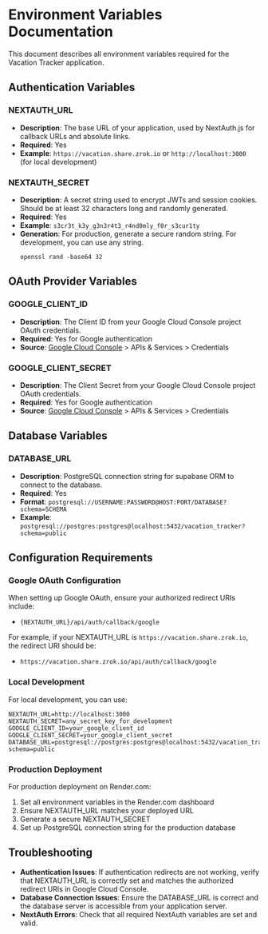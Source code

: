# Environment Variables Documentation

This document describes all environment variables required for the Vacation Tracker application.

## Authentication Variables

### NEXTAUTH_URL

- **Description**: The base URL of your application, used by NextAuth.js for callback URLs and absolute links.
- **Required**: Yes
- **Example**: `https://vacation.share.zrok.io` or `http://localhost:3000` (for local development)

### NEXTAUTH_SECRET

- **Description**: A secret string used to encrypt JWTs and session cookies. Should be at least 32 characters long and randomly generated.
- **Required**: Yes
- **Example**: `s3cr3t_k3y_g3n3r4t3_r4nd0mly_f0r_s3cur1ty`
- **Generation**: For production, generate a secure random string. For development, you can use any string.
  ```
  openssl rand -base64 32
  ```

## OAuth Provider Variables

### GOOGLE_CLIENT_ID

- **Description**: The Client ID from your Google Cloud Console project OAuth credentials.
- **Required**: Yes for Google authentication
- **Source**: [Google Cloud Console](https://console.cloud.google.com/) > APIs & Services > Credentials

### GOOGLE_CLIENT_SECRET

- **Description**: The Client Secret from your Google Cloud Console project OAuth credentials.
- **Required**: Yes for Google authentication
- **Source**: [Google Cloud Console](https://console.cloud.google.com/) > APIs & Services > Credentials

## Database Variables

### DATABASE_URL

- **Description**: PostgreSQL connection string for supabase ORM to connect to the database.
- **Required**: Yes
- **Format**: `postgresql://USERNAME:PASSWORD@HOST:PORT/DATABASE?schema=SCHEMA`
- **Example**: `postgresql://postgres:postgres@localhost:5432/vacation_tracker?schema=public`

## Configuration Requirements

### Google OAuth Configuration

When setting up Google OAuth, ensure your authorized redirect URIs include:

- `{NEXTAUTH_URL}/api/auth/callback/google`

For example, if your NEXTAUTH_URL is `https://vacation.share.zrok.io`, the redirect URI should be:

- `https://vacation.share.zrok.io/api/auth/callback/google`

### Local Development

For local development, you can use:

```env
NEXTAUTH_URL=http://localhost:3000
NEXTAUTH_SECRET=any_secret_key_for_development
GOOGLE_CLIENT_ID=your_google_client_id
GOOGLE_CLIENT_SECRET=your_google_client_secret
DATABASE_URL=postgresql://postgres:postgres@localhost:5432/vacation_tracker?schema=public
```

### Production Deployment

For production deployment on Render.com:

1. Set all environment variables in the Render.com dashboard
2. Ensure NEXTAUTH_URL matches your deployed URL
3. Generate a secure NEXTAUTH_SECRET
4. Set up PostgreSQL connection string for the production database

## Troubleshooting

- **Authentication Issues**: If authentication redirects are not working, verify that NEXTAUTH_URL is correctly set and matches the authorized redirect URIs in Google Cloud Console.
- **Database Connection Issues**: Ensure the DATABASE_URL is correct and the database server is accessible from your application server.
- **NextAuth Errors**: Check that all required NextAuth variables are set and valid.
